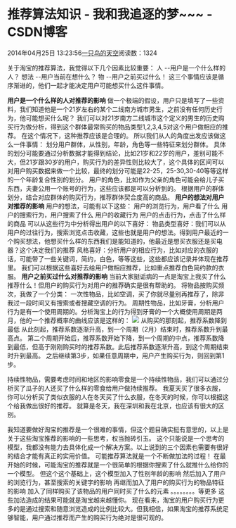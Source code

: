 
# 推荐算法知识 - 我和我追逐的梦~~~ - CSDN博客


2014年04月25日 13:23:56[一只鸟的天空](https://me.csdn.net/heyongluoyao8)阅读数：1324


关于淘宝的推荐算法，我觉得以下几个因素比较重要：
人 --用户是一个什么样的人？
想法 --用户当前在想什么？
物 --用户之前买过什么！
这三个事情应该是循序渐进的，他们一起才能决定用户可能想买什么这件事情。

**用户是一个什么样的人对推荐的影响**
做一个极端的假设，用户只是填写了一些资料，我们知道他是一个21岁左右的某个二线南方城市男生，之前没有任何历史行为，他可能想买什么呢？
我们可以对21岁南方二线城市这个定义的男生的历史购买行为做分析，得到这个群体最常购买的物品类型1,2,3,4,5对这个用户做相应的推荐。
在这个情况下，这种推荐应该是合理的。
所以我们从人的角度出发应该做这么一件事情：
划分用户群体，从性别，年龄，角色等一些特征来划分群体。
具体的划分可能要通过分析数据才能得到结论，比如21岁和22岁的用户，差别可能不大，但21岁跟30岁的用户，购买行为的差异性则比较大了，这个具体的区间可以对用户购买数据来做一个比较，最终的划分可能是22-25，25-30,30-40等等这样的一个年龄复合性别的划分。
用户的角色，比如作为父亲的角色可能会给儿子买东西，夫妻公用一个账号的行为，这些应该都是可以分析到的。
根据用户的群体划分，结合对应群体的购买行为，推荐群体契合度高的商品。
**用户的想法对用户对推荐的影响**
用户的想法，可能有以下这些：
用户的浏览行为，用户看了什么
用户的搜索行为，用户搜索了什么
用户的收藏行为
用户的点击行为，点击了什么样的商品
可以从这些行为中分析得出用户的以下喜好：
物品类型喜好：我们可以从用户的过往行为，搜索浏览点击收藏，这些也就是用户的想法。得到用户最近的一个购买想法，他想买什么样的东西我们是能知道的，他最近是想买衣服还是买电器？这个决定我们的推荐
风格喜好：分析用户的相应行为，比如对应的衣服的话，可能带了一些关键词，简约，白色，等等这些，这些都应该记录并体现在推荐里。
我们可以根据这些喜好去给用户做相应推荐，比如重点推荐白色简约款的衣服。
**用户之前买过什么对推荐的影响**
当前大家挺诟病的一点是淘宝上我买了什么推荐什么！但用户的购买行为对用户的推荐确实是很有帮助的。
将物品按购买频次，我做了一个分类：
一次性物品，比如空调，买了你就尽量别再推荐了，除非我过一段时间又有搜索或者搜藏空调的行为。
周期性物品，比如牙膏，分析用户行为是有一个使用周期的。分析淘宝上的行为得到牙膏的一个大概使用周期是两月，他的一个推荐概率的曲线应该是这样的：
![](http://p3.zhimg.com/6b/78/6b787bcf6c82694d10317eec685c1b32_m.jpg)
从购买的那刻起，推荐系数降到最低
从此刻起，推荐系数逐渐升高，到一个周期（2月）结束时，推荐系数升到最高点。
第二个周期开始后，推荐系数开始下降，到一个周期的中点，推荐系数降到最低，但高于刚刚购买时的推荐系数。此后推荐系数逐渐升高，到这个周期结束时升到最高。
之后继续第3步，如果任意周期中，用户产生购买行为，则回到第1步。

持续性物品，需要考虑时间和地区的影响零食是一个持续性物品，我们可以通过分析买了瓜子的人还买了什么样的零食给用户做持续推荐。
我夏天买了很多衣服，你可以分析买了类似衣服的人在冬天买了什么衣服，在冬天的时候，你可以根据这个给我做出很好的推荐。
就算是冬天，我在深圳和我在北京，也应该有很大的区别。

我知道要做好淘宝的推荐是一个很难的事情，但这个题目确实挺有意思的，以上是关于这些淘宝推荐的影响的一些思考，权当抛砖引玉。
这个只能说是一个思考的模型，我都没有能力去具体化成一个解决方案。以上说到的三个因素也需要有很好的结合才能有真正的实用价值。
可能推荐算法就是一个不断做加法的过程！
在最开始的时候，可能淘宝的推荐就是一个很简单的根据你搜索了什么就推什么给你的一个模型。
但这个这个基础上，这个模型加入了性别年龄的影响
然后加入了用户的浏览行为，甚至搜索的关键字的影响
再继而加入了用户的购买行为的物品特征的影响
加入了同样购买了该物品的用户同时买了什么的元素
。。。。。。。。等更多
这些加法造成的结果可能就是淘宝越来越懂你。
现在看来，淘宝的用户购买行为更多的是通过搜索和随意浏览造成的比例比较大。但我相信，如果淘宝的推荐系统足够智能，用户通过推荐而产生的购买行为绝对是很可观的。


